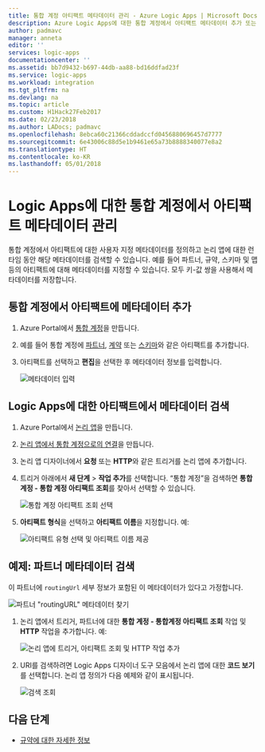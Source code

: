 ```yaml
---
title: 통합 계정 아티팩트 메타데이터 관리 - Azure Logic Apps | Microsoft Docs
description: Azure Logic Apps에 대한 통합 계정에서 아티팩트 메타데이터 추가 또는 검색
author: padmavc
manager: anneta
editor: ''
services: logic-apps
documentationcenter: ''
ms.assetid: bb7d9432-b697-44db-aa88-bd16ddfad23f
ms.service: logic-apps
ms.workload: integration
ms.tgt_pltfrm: na
ms.devlang: na
ms.topic: article
ms.custom: H1Hack27Feb2017
ms.date: 02/23/2018
ms.author: LADocs; padmavc
ms.openlocfilehash: 8ebca60c21366cddadccfd0456880696457d7777
ms.sourcegitcommit: 6e43006c88d5e1b9461e65a73b8888340077e8a2
ms.translationtype: HT
ms.contentlocale: ko-KR
ms.lasthandoff: 05/01/2018
---
```

# <a name="manage-artifact-metadata-in-integration-accounts-for-logic-apps"></a>Logic Apps에 대한 통합 계정에서 아티팩트 메타데이터 관리

통합 계정에서 아티팩트에 대한 사용자 지정 메타데이터를 정의하고 논리 앱에 대한 런타임 동안 해당 메타데이터를 검색할 수 있습니다. 예를 들어 파트너, 규약, 스키마 및 맵 등의 아티팩트에 대해 메타데이터를 지정할 수 있습니다. 모두 키-값 쌍을 사용해서 메타데이터를 저장합니다. 

## <a name="add-metadata-to-artifacts-in-integration-accounts"></a>통합 계정에서 아티팩트에 메타데이터 추가

1. Azure Portal에서 [통합 계정](logic-apps-enterprise-integration-create-integration-account.md)을 만듭니다.

2. 예를 들어 통합 계정에 [파트너](logic-apps-enterprise-integration-partners.md), [계약](logic-apps-enterprise-integration-agreements.md) 또는 [스키마](logic-apps-enterprise-integration-schemas.md)와 같은 아티팩트를 추가합니다.

3. 아티팩트를 선택하고 **편집**을 선택한 후 메타데이터 정보를 입력합니다.

   ![메타데이터 입력](media/logic-apps-enterprise-integration-metadata/image1.png)

## <a name="retrieve-metadata-from-artifacts-for-logic-apps"></a>Logic Apps에 대한 아티팩트에서 메타데이터 검색

1. Azure Portal에서 [논리 앱](quickstart-create-first-logic-app-workflow.md)을 만듭니다.

2. [논리 앱에서 통합 계정으로의 연결](logic-apps-enterprise-integration-create-integration-account.md#link-account)을 만듭니다. 

3. 논리 앱 디자이너에서 **요청** 또는 **HTTP**와 같은 트리거를 논리 앱에 추가합니다.

4. 트리거 아래에서 **새 단계** > **작업 추가**를 선택합니다. “통합 계정”을 검색하면 **통합 계정 - 통합 계정 아티팩트 조회**를 찾아서 선택할 수 있습니다.

   ![통합 계정 아티팩트 조회 선택](media/logic-apps-enterprise-integration-metadata/image2.png)

5. **아티팩트 형식**을 선택하고 **아티팩트 이름**을 지정합니다. 예: 

   ![아티팩트 유형 선택 및 아티팩트 이름 제공](media/logic-apps-enterprise-integration-metadata/image3.png)

## <a name="example-retrieve-partner-metadata"></a>예제: 파트너 메타데이터 검색

이 파트너에 `routingUrl` 세부 정보가 포함된 이 메타데이터가 있다고 가정합니다.

![파트너 "routingURL" 메타데이터 찾기](media/logic-apps-enterprise-integration-metadata/image6.png)

1. 논리 앱에서 트리거, 파트너에 대한 **통합 계정 - 통합계정 아티팩트 조회** 작업 및 **HTTP** 작업을 추가합니다. 예:

   ![논리 앱에 트리거, 아티팩트 조회 및 HTTP 작업 추가](media/logic-apps-enterprise-integration-metadata/image4.png)

2. URI를 검색하려면 Logic Apps 디자이너 도구 모음에서 논리 앱에 대한 **코드 보기**를 선택합니다. 논리 앱 정의가 다음 예제와 같이 표시됩니다.

   ![검색 조회](media/logic-apps-enterprise-integration-metadata/image5.png)

## <a name="next-steps"></a>다음 단계

* [규약에 대한 자세한 정보](logic-apps-enterprise-integration-agreements.md)
